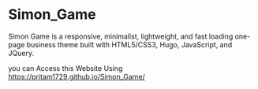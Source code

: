 # Simon_Game

Simon Game is a responsive, minimalist, lightweight, and fast loading one-page business theme built with HTML5/CSS3, Hugo, JavaScript, and JQuery.

you can Access this Website Using https://pritam1729.github.io/Simon_Game/
